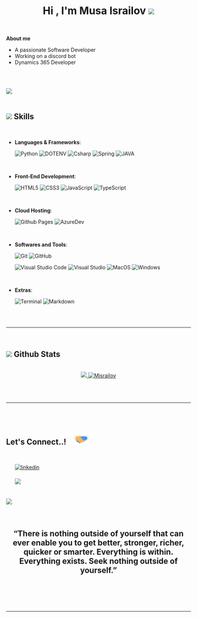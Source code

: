
<h1 align="center"><b>Hi , I'm Musa Israilov </b><img src="https://media.giphy.com/media/hvRJCLFzcasrR4ia7z/giphy.gif" width="35"></h1>
<!--  -->


<br>



	
 **About me**




- A passionate Software Developer
- Working on a discord bot
- Dynamics 365 Developer



<br><br>

<img src="https://user-images.githubusercontent.com/73097560/115834477-dbab4500-a447-11eb-908a-139a6edaec5c.gif"><br><br>

## <img src="https://media2.giphy.com/media/QssGEmpkyEOhBCb7e1/giphy.gif?cid=ecf05e47a0n3gi1bfqntqmob8g9aid1oyj2wr3ds3mg700bl&rid=giphy.gif" width ="25"><b> Skills</b>
<br>

<p align="center">

- **Languages & Frameworks**:
  
    ![Python](https://img.shields.io/badge/Python%20-%2314354C.svg?style=for-the-badge&logo=python&logoColor=white)
    ![DOTENV](https://img.shields.io/badge/CSHARP-blue.svg?style=for-the-badge&logo=Csharp&logoColor=white)
    ![Csharp](https://img.shields.io/badge/D365_X++-purple?style=for-the-badge&logo=dynamics365&logoColor=white)
    ![Spring](https://img.shields.io/badge/Spring_Boot-green.svg?style=for-the-badge&logo=Spring&logoColor=white)
    ![JAVA](https://img.shields.io/badge/JAVA-red.svg?style=for-the-badge&logo=coffeescript&logoColor=white)
    



<br>   
    
- **Front-End Development**:

   ![HTML5](https://img.shields.io/badge/HTML5%20-%23E34F26.svg?style=for-the-badge&logo=html5&logoColor=white)
   ![CSS3](https://img.shields.io/badge/CSS%20-%231572B6.svg?style=for-the-badge&logo=css3&logoColor=white)
   ![JavaScript](https://img.shields.io/badge/JavaScript%20-%23F7DF1E.svg?style=for-the-badge&logo=javascript&logoColor=black)
    ![TypeScript](https://img.shields.io/badge/TypeScript%20-%231572B6.svg?style=for-the-badge&logo=TypeScript&logoColor=white)

<br>

- **Cloud Hosting**:

    ![Github Pages](https://img.shields.io/badge/GitHub%20Pages-%23327FC7.svg?style=for-the-badge&logo=github&logoColor=white)
    ![AzureDev](https://img.shields.io/badge/azure_devops-lavender.svg?style=for-the-badge&logo=azuredevops&logoColor=grey)

<br>

- **Softwares and Tools**:

    ![Git](https://img.shields.io/badge/git-%23F05033.svg?style=for-the-badge&logo=git&logoColor=white)
    ![GitHub](https://img.shields.io/badge/github-%23121011.svg?style=for-the-badge&logo=github&logoColor=white)
    
    ![Visual Studio Code](https://img.shields.io/badge/Visual%20Studio%20Code-0078d7.svg?style=for-the-badge&logo=visual-studio-code&logoColor=white)
    ![Visual Studio](https://img.shields.io/badge/Visual%20Studio-purple.svg?style=for-the-badge&logo=visual-studio-code&logoColor=white)
    ![MacOS](https://img.shields.io/badge/Mac_OS-grey?style=for-the-badge&logo=apple&logoColor=white)
    ![Windows](https://img.shields.io/badge/Windows-blue?style=for-the-badge&logo=Windows&logoColor=white)  

<br>

- **Extras**:

    ![Terminal](https://img.shields.io/badge/Terminal-%23054020?style=for-the-badge&logo=gnu-bash&logoColor=white)
    ![Markdown](https://img.shields.io/badge/markdown-%23000000.svg?style=for-the-badge&logo=markdown&logoColor=white)   


</p>

<br>
<br>

-----

<br>


## <img src="https://media.giphy.com/media/iY8CRBdQXODJSCERIr/giphy.gif" width="35"><b> Github Stats </b>
<br>

<div align="center">

<a href="https://github.com/Misrailov">
  <img src="https://read-me-stats-git-dependabot-npmandy-650e48-misrailovs-projects.vercel.app/api?username=Misrailov&theme=cobalt" width="450"/>
  <img src="https://read-me-stats-git-dependabot-npmandy-650e48-misrailovs-projects.vercel.app/api/top-langs?username=Misrailov&show_icons=true&locale=en&layout=compact&line_height=20&title_color=7A7ADB&icon_color=2234AE&text_color=D3D3D3&bg_color=0,000000,130F40&hide=html" width="375"  alt="Misrailov"/>

</a>
</div>

<br>
<br>
<br>

-----

<br>
<br>

## <b> Let's Connect..!</b><img src="https://github.com/0xAbdulKhalid/0xAbdulKhalid/raw/main/assets/mdImages/handshake.gif" width ="80">
<br>
<div align='left'>

<ul>

<a href="https://linkedin.com/in/Misrailov" target="_blank">
<img src="https://img.shields.io/badge/linkedin:  Misrailov-%2300acee.svg?color=405DE6&style=for-the-badge&logo=linkedin&logoColor=white" alt=linkedin style="margin-bottom: 5px;"/>
</a>

<br>



<br>

<a href="mailto:m.israilov24@gmail.com" target="_blank">
<img src="https://img.shields.io/badge/gmail:m.israilov24@gmail.com-%23EA4335.svg?style=for-the-badge&logo=gmail&logoColor=white" t=mail style="margin-bottom: 5px;" />
</a>
	
</ul>
</div>

<br>
<img src="https://user-images.githubusercontent.com/73097560/115834477-dbab4500-a447-11eb-908a-139a6edaec5c.gif">
<br>
<br>
<br>

<div align='center'>

## <b>“There is nothing outside of yourself that can ever enable you to get better, stronger, richer, quicker or smarter. Everything is within. Everything exists. Seek nothing outside of yourself.”</b>

</div>
<br>
<br>
<br>
<br>

---

<br>

